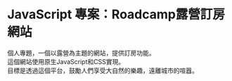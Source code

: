 # JavaScript 專案：Roadcamp露營訂房網站
個人專題，一個以露營為主題的網站，提供訂房功能。  
這個網站使用原生JavaScript和CSS實現。  
目標是透過這個平台，鼓勵人們享受大自然的樂趣，遠離城市的喧囂。

